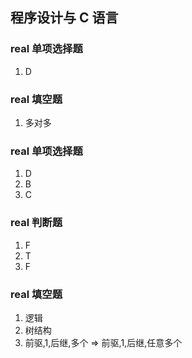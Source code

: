 ## 程序设计与 C 语言

### real 单项选择题

1. D

### real 填空题

1. 多对多

### real 单项选择题

1. D
2. B
3. C

### real 判断题

1. F
2. T
3. F

### real 填空题

1. 逻辑
2. 树结构
3. 前驱,1,后继,多个 => 前驱,1,后继,任意多个

